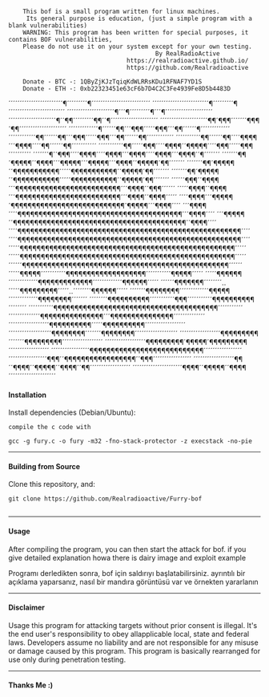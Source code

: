
<p align="center">

 

        This bof is a small program written for linux machines.
         Its general purpose is education, (just a simple program with a blank vulnerabilities)
		WARNING: This program has been written for special purposes, it contains BOF vulnerabilities,
		Please do not use it on your system except for your own testing. 
                                             By RealRadioActive           
                                     https://realradioactive.github.io/ 
                                     https://github.com/Realradioactive
		
		Donate - BTC -: 1QByZjKJzTqiqKdWLRRsKDu1RFNAF7YD1S 
		Donate - ETH -: 0xb22323451e63cF6b7D4C2C3Fe4939Fe8D5b4483D 									 
</p>


´´´´´´´´´´´´´´´´´´´´´´´´¶´´´´´´´´´¶´´´´´´´´´´´´´´´´´´´´´´´´´´
´´´´´´´´´´´´´´´´´´´´´´´´´¶´´´´´´´´´¶´´´´´´´´´´´´´´´´´´´´´´´´´
´´´´´´´´´´´´´´´´´´´´´¶´´´¶´´´´´´´´´¶´´´¶´´´´´´´´´´´´´´´´´´´´´
´´´´´´´´´´´´´´´´´´´´´¶´´¶¶´´´´´´´´´¶¶´´¶´´´´´´´´´´´´´´´´´´´´´
´´´´´´´´´´´´´´´´´´´´´¶¶´¶¶¶´´´´´´´¶¶¶´¶¶´´´´´´´´´´´´´´´´´´´´´
´´´´´´´´´´´´´¶´´´´´´¶¶´´´¶¶¶´´´´´¶¶¶´´´¶¶´´´´´´¶´´´´´´´´´´´´´
´´´´´´´´´´´´¶¶´´´´´´¶¶´´´¶¶¶´´´´´¶¶¶´´´¶¶´´´´´´¶¶´´´´´´´´´´´´
´´´´´´´´´´´¶¶´´´´´´¶¶´´´´¶¶¶¶´´´¶¶¶¶´´´´¶¶´´´´´´¶¶´´´´´´´´´´´
´´´´´´´´´´´¶¶´´´´´¶¶¶´´´´¶¶¶¶´´¶¶¶¶¶´´´´¶¶¶´´´´´¶¶¶´´´´´´´´´´
´´´´´´´¶´´¶¶¶´´´´¶¶¶¶´´´´¶¶¶¶´´´¶¶¶¶´´´´¶¶¶¶´´´¶¶¶¶´´¶´´´´´´´
´´´´´´´¶¶´¶¶¶¶¶´´¶¶¶¶´´´¶¶¶¶¶´´´¶¶¶¶¶´´´¶¶¶¶´´¶¶¶¶¶´¶¶´´´´´´´
´´´´´´´¶¶´¶¶¶¶¶´´¶¶¶¶¶¶¶¶¶¶¶´´´´´¶¶¶¶¶¶¶¶¶¶¶´´¶¶¶¶¶´¶¶´´´´´´´
´´´´´´´¶¶´¶¶¶¶¶´´¶¶¶¶¶¶¶¶¶¶¶´´´´´¶¶¶¶¶¶¶¶¶¶¶´´¶¶¶¶¶´¶¶´´´´´´´
´´´´´´¶¶¶´´¶¶¶¶´´´¶¶¶¶¶¶¶¶¶¶¶¶¶¶¶¶¶¶¶¶¶¶¶¶¶´´´¶¶¶¶´´¶¶¶´´´´´´
´´´´´¶¶¶¶´´¶¶¶¶´´´¶¶¶¶¶¶¶¶¶¶¶¶¶¶¶¶¶¶¶¶¶¶¶¶¶´´´¶¶¶¶´´¶¶¶¶´´´´´
´´´´¶¶¶¶´´´¶¶¶¶¶´¶¶¶¶¶¶¶¶¶¶¶¶¶¶¶¶¶¶¶¶¶¶¶¶¶¶¶´¶¶¶¶¶´´´¶¶¶¶´´´´
´´´¶¶¶¶´´´´¶¶¶¶¶¶¶¶¶¶¶¶¶¶¶¶¶¶¶¶¶¶¶¶¶¶¶¶¶¶¶¶¶¶¶¶¶¶¶´´´¶¶¶¶´´´´
´´´¶¶¶¶¶´´¶¶¶¶¶¶¶¶¶¶¶¶¶¶¶¶¶¶¶¶¶¶¶¶¶¶¶¶¶¶¶¶¶¶¶¶¶¶¶¶¶´´¶¶¶¶´´´´
´´´´¶¶¶¶¶¶¶¶¶¶¶¶¶¶¶¶¶¶¶¶¶¶¶¶¶¶¶¶¶¶¶¶¶¶¶¶¶¶¶¶¶¶¶¶¶¶¶¶¶¶¶¶¶´´´´
´´´´¶¶¶¶¶¶¶¶¶¶¶¶¶¶¶¶¶¶¶¶¶¶¶¶¶¶¶¶¶¶¶¶¶¶¶¶¶¶¶¶¶¶¶¶¶¶¶¶¶¶¶¶¶´´´´
´´´´´¶¶¶¶¶¶¶¶¶¶¶¶¶¶¶¶¶¶¶¶¶¶¶¶¶¶¶¶¶¶¶¶¶¶¶¶¶¶¶¶¶¶¶¶¶¶¶¶¶¶¶´´´´´
´´´´´¶¶¶¶¶¶¶¶¶¶¶¶¶¶¶¶¶¶¶¶¶¶¶¶¶¶¶¶¶¶¶¶¶¶¶¶¶¶¶¶¶¶¶¶¶¶¶¶¶¶¶´´´´´
´´´´´´¶¶¶¶¶¶¶¶¶¶¶¶¶¶¶¶¶¶¶¶¶¶¶¶¶¶¶¶¶¶¶¶¶¶¶¶¶¶¶¶¶¶¶¶¶¶¶¶¶´´´´´´
´´´´´¶¶¶¶¶´´´´´´´´´´´¶¶¶¶¶¶¶¶¶¶¶¶¶¶¶¶¶¶¶´´´´´´´´´´´¶¶¶¶¶´´´´´
´´´´´¶¶¶¶¶¶´´´´´´´´´´´´´¶¶¶¶¶¶¶¶¶¶¶¶¶´´´´´´´´´´´´´¶¶¶¶¶¶´´´´´
´´´´´´¶¶¶¶¶¶¶´´´´´´´´..´´´´´¶¶¶¶¶¶¶¶¶´´´´´..´´´´´´´´¶¶¶¶¶¶´´´´´
´´´´´´´¶¶¶¶¶¶¶¶´´´´´´´´´´´´´¶¶¶¶¶´´´´´´´´´´´´´¶¶¶¶¶¶¶¶´´´´´´´
´´´´´´´´¶¶¶¶¶¶¶¶¶¶´´´´´´´´´´´¶¶¶´´´´´´´´´´´¶¶¶¶¶¶¶¶¶¶´´´´´´´´
´´´´´´´´´´´¶¶¶¶¶¶¶¶¶¶¶¶¶¶¶¶¶¶¶¶¶¶¶¶¶¶¶¶¶¶¶¶¶¶¶¶¶¶¶´´´´´´´´´´´
´´´´´´´´´´´´´´¶¶¶¶¶¶¶¶¶¶¶¶¶¶¶´´´¶¶¶¶¶¶¶¶¶¶¶¶¶¶¶´´´´´´´´´´´´´´
´´´´´´´´´´´´´´´´´´¶¶¶¶¶¶¶¶¶¶´´´´´¶¶¶¶¶¶¶¶¶¶´´´´´´´´´´´´´´´´´´
´´´´´´´´´´´´´´´´´´´¶¶¶¶¶¶¶¶´´´´´´´¶¶¶¶¶¶¶¶´´´´´´´´´´´´´´´´´´´
´´´´´´´´´´´´´´´´´´¶¶¶¶¶¶¶¶¶´´´´´´´¶¶¶¶¶¶¶¶¶´´´´´´´´´´´´´´´´´´
´´´´´´´´´´´´´´´´´´¶¶¶¶¶¶¶¶¶´¶¶¶¶¶´¶¶¶¶¶¶¶¶¶´´´´´´´´´´´´´´´´´´
´´´´´´´´´´´´´´´´´¶¶¶¶¶¶¶¶¶¶¶¶¶¶¶¶¶¶¶¶¶¶¶¶¶¶¶´´´´´´´´´´´´´´´´´
´´´´´´´´´´´´´´´´´¶¶¶´´¶¶¶¶¶¶¶¶¶¶¶¶¶¶¶¶¶´´¶¶¶´´´´´´´´´´´´´´´´´
´´´´´´´´´´´´´´´´´´¶¶´´¶¶¶¶´´¶¶¶¶¶´´¶¶¶¶´´¶¶´´´´´´´´´´´´´´´´´´
´´´´´´´´´´´´´´´´´´´´´´¶¶¶¶´´¶¶¶¶¶´´¶¶¶¶´´´´´´´´´´´´´´´´´´´´´
#### Installation

Install dependencies (Debian/Ubuntu):
```
compile the c code with

gcc -g fury.c -o fury -m32 -fno-stack-protector -z execstack -no-pie
```


---

#### Building from Source

Clone this repository, and:
```
git clone https://github.com/Realradioactive/Furry-bof


```

---

#### Usage



After compiling the program, you can then start the attack for bof.
if you give detailed explanation howa there is dairy image and exploit example

Programı derledikten sonra, bof için saldırıyı başlatabilirsiniz.
ayrıntılı bir açıklama yaparsanız, nasıl bir mandıra görüntüsü var ve örnekten yararlanın

---

#### Disclaimer

Usage this program for attacking targets without prior consent is illegal. It's the end user's responsibility to obey allapplicable local, state and federal laws. Developers assume no liability and are not responsible for any misuse or damage caused by this program.
This program is basically rearranged for use only during penetration testing.

---

#### Thanks Me :)



